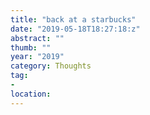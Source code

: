 ```yaml
---
title: "back at a starbucks"
date: "2019-05-18T18:27:18:z"
abstract: ""
thumb: ""
year: "2019"
category: Thoughts
tag:
- 
location: 
---
```


